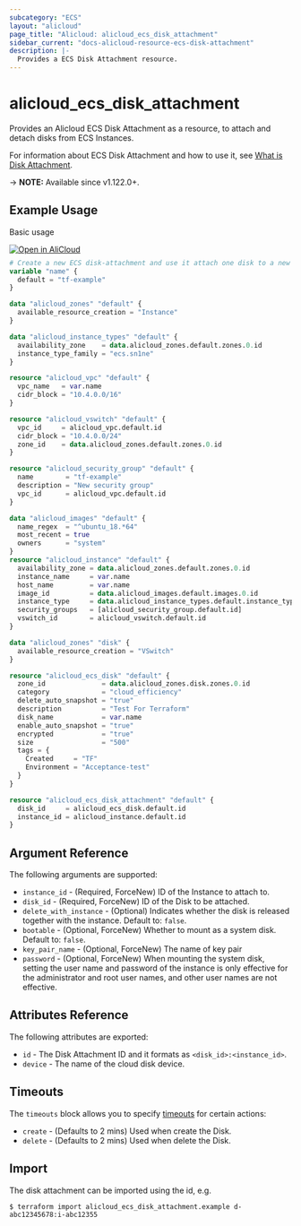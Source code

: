 ```yaml
---
subcategory: "ECS"
layout: "alicloud"
page_title: "Alicloud: alicloud_ecs_disk_attachment"
sidebar_current: "docs-alicloud-resource-ecs-disk-attachment"
description: |-
  Provides a ECS Disk Attachment resource.
---
```


# alicloud_ecs_disk_attachment

Provides an Alicloud ECS Disk Attachment as a resource, to attach and detach disks from ECS Instances.

For information about ECS Disk Attachment and how to use it, see [What is Disk Attachment](https://www.alibabacloud.com/help/en/doc-detail/25515.htm).

-> **NOTE:** Available since v1.122.0+.

## Example Usage

Basic usage

<div style="display: block;margin-bottom: 40px;"><div class="oics-button" style="float: right;position: absolute;margin-bottom: 10px;">
  <a href="https://api.aliyun.com/terraform?resource=alicloud_ecs_disk_attachment&exampleId=530cd864-561e-a815-a96f-1ae9af756b0726383d3a&activeTab=example&spm=docs.r.ecs_disk_attachment.0.530cd86456&intl_lang=EN_US" target="_blank">
    <img alt="Open in AliCloud" src="https://img.alicdn.com/imgextra/i1/O1CN01hjjqXv1uYUlY56FyX_!!6000000006049-55-tps-254-36.svg" style="max-height: 44px; max-width: 100%;">
  </a>
</div></div>

```terraform
# Create a new ECS disk-attachment and use it attach one disk to a new instance.
variable "name" {
  default = "tf-example"
}

data "alicloud_zones" "default" {
  available_resource_creation = "Instance"
}

data "alicloud_instance_types" "default" {
  availability_zone    = data.alicloud_zones.default.zones.0.id
  instance_type_family = "ecs.sn1ne"
}

resource "alicloud_vpc" "default" {
  vpc_name   = var.name
  cidr_block = "10.4.0.0/16"
}

resource "alicloud_vswitch" "default" {
  vpc_id     = alicloud_vpc.default.id
  cidr_block = "10.4.0.0/24"
  zone_id    = data.alicloud_zones.default.zones.0.id
}

resource "alicloud_security_group" "default" {
  name        = "tf-example"
  description = "New security group"
  vpc_id      = alicloud_vpc.default.id
}

data "alicloud_images" "default" {
  name_regex  = "^ubuntu_18.*64"
  most_recent = true
  owners      = "system"
}
resource "alicloud_instance" "default" {
  availability_zone = data.alicloud_zones.default.zones.0.id
  instance_name     = var.name
  host_name         = var.name
  image_id          = data.alicloud_images.default.images.0.id
  instance_type     = data.alicloud_instance_types.default.instance_types.0.id
  security_groups   = [alicloud_security_group.default.id]
  vswitch_id        = alicloud_vswitch.default.id
}

data "alicloud_zones" "disk" {
  available_resource_creation = "VSwitch"
}

resource "alicloud_ecs_disk" "default" {
  zone_id              = data.alicloud_zones.disk.zones.0.id
  category             = "cloud_efficiency"
  delete_auto_snapshot = "true"
  description          = "Test For Terraform"
  disk_name            = var.name
  enable_auto_snapshot = "true"
  encrypted            = "true"
  size                 = "500"
  tags = {
    Created     = "TF"
    Environment = "Acceptance-test"
  }
}

resource "alicloud_ecs_disk_attachment" "default" {
  disk_id     = alicloud_ecs_disk.default.id
  instance_id = alicloud_instance.default.id
}
```
## Argument Reference

The following arguments are supported:

* `instance_id` - (Required, ForceNew) ID of the Instance to attach to.
* `disk_id` - (Required, ForceNew) ID of the Disk to be attached.
* `delete_with_instance` - (Optional) Indicates whether the disk is released together with the instance. Default to: `false`.
* `bootable` - (Optional, ForceNew) Whether to mount as a system disk. Default to: `false`.
* `key_pair_name` - (Optional, ForceNew) The name of key pair
* `password` - (Optional, ForceNew) When mounting the system disk, setting the user name and password of the instance is only effective for the administrator and root user names, and other user names are not effective.

## Attributes Reference

The following attributes are exported:

* `id` - The Disk Attachment ID and it formats as `<disk_id>:<instance_id>`.
* `device` - The name of the cloud disk device.

## Timeouts

The `timeouts` block allows you to specify [timeouts](https://www.terraform.io/docs/configuration-0-11/resources.html#timeouts) for certain actions:

* `create` - (Defaults to 2 mins) Used when create the Disk.
* `delete` - (Defaults to 2 mins) Used when delete the Disk.

## Import

The disk attachment can be imported using the id, e.g.

```shell
$ terraform import alicloud_ecs_disk_attachment.example d-abc12345678:i-abc12355
```

